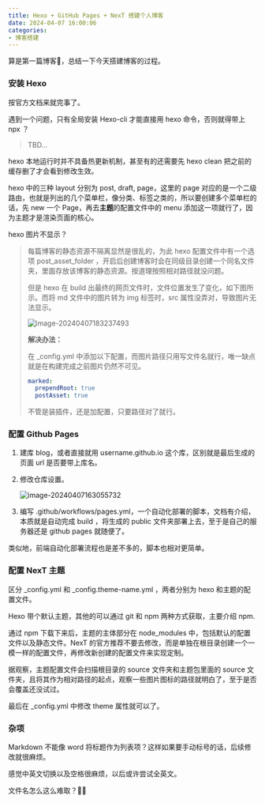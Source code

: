 ```yaml
---
title: Hexo + GitHub Pages + NexT 搭建个人博客
date: 2024-04-07 16:00:06
categories:
- 博客搭建
---
```

算是第一篇博客🥰，总结一下今天搭建博客的过程。

### 安装 Hexo

按官方文档来就完事了。

遇到一个问题，只有全局安装 Hexo-cli 才能直接用  hexo 命令，否则就得带上 npx ？

> TBD...

hexo 本地运行时并不具备热更新机制，甚至有的还需要先 hexo clean 把之前的缓存删了才会看到修改生效。

hexo 中的三种 layout 分别为 post, draft, page，这里的 page 对应的是一个二级路由，也就是列出的几个菜单栏，像分类、标签之类的，所以要创建多个菜单栏的话，先 new 一个 Page，再去**主题**的配置文件中的 menu 添加这一项就行了，因为主题才是渲染页面的核心。

hexo 图片不显示？

> 每篇博客的静态资源不隔离显然是很乱的，为此 hexo 配置文件中有一个选项 post_asset_folder ，开启后创建博客时会在同级目录创建一个同名文件夹，里面存放该博客的静态资源。按道理按照相对路径就没问题。
>
> 但是 hexo 在 build 出最终的网页文件时，文件位置发生了变化，如下图所示。而将 md 文件中的图片转为 img 标签时，src 属性没弄对，导致图片无法显示。
>
>    ![image-20240407183237493](image-20240407183237493.png)
>
> **解决办法：**
>
> 在 _config.yml 中添加以下配置，而图片路径只用写文件名就行，唯一缺点就是在构建完成之前图片仍然不可见。
>
> ```yaml
> marked:
>   prependRoot: true
>   postAsset: true
> ```
>
> 不管是装插件，还是加配置，只要路径对了就行。

### 配置 Github Pages

1. 建库 blog，或者直接就用 username.github.io 这个库，区别就是最后生成的页面 url 是否要带上库名。

2. 修改仓库设置。

   ![image-20240407163055732](image-20240407163055732.png)

3. 编写 .github/workflows/pages.yml，一个自动化部署的脚本，文档有介绍，本质就是自动完成 build ，将生成的 public 文件夹部署上去，至于是自己的服务器还是 github pages 就随便了。

类似地，前端自动化部署流程也是差不多的，脚本也相对更简单。

### 配置 NexT 主题

区分 _config.yml 和 _config.theme-name.yml ，两者分别为 hexo 和主题的配置文件。

Hexo 带个默认主题，其他的可以通过 git 和 npm 两种方式获取，主要介绍 npm.

通过 npm 下载下来后，主题的主体部分在 node_modules 中，包括默认的配置文件以及静态文件。NexT 的官方推荐不要去修改，而是单独在根目录创建一个一模一样的配置文件，再修改新创建的配置文件来实现定制。

据观察，主题配置文件会扫描根目录的 source 文件夹和主题包里面的 source 文件夹，且将其作为相对路径的起点，观察一些图片图标的路径就明白了，至于是否会覆盖还没试过。

最后在 _config.yml 中修改 theme 属性就可以了。

### 杂项

Markdown 不能像 word 将标题作为列表项？这样如果要手动标号的话，后续修改就很麻烦。

感觉中英文切换以及空格很麻烦，以后或许尝试全英文。

文件名怎么这么难取？😵‍💫